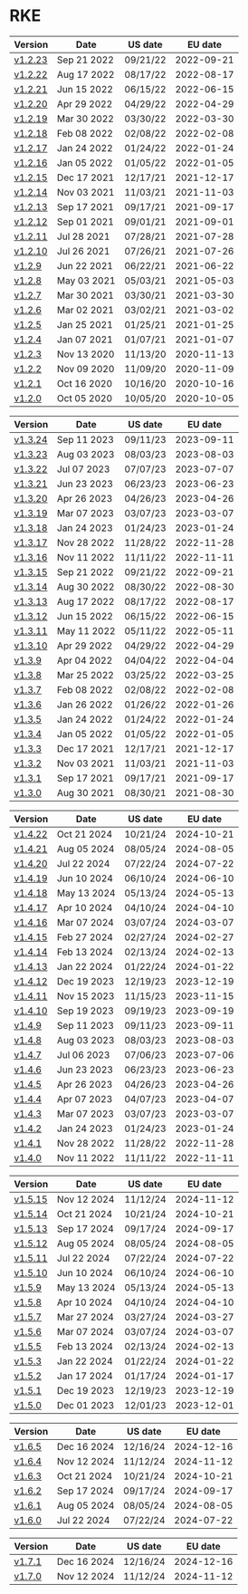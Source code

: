 # RKE
| Version | Date | US date | EU date |
| ------- | ---- | ------- | ------- |
| [v1.2.23](rke-v1.2.md#release-v1223) | Sep 21 2022 | 09/21/22 | 2022-09-21 |
| [v1.2.22](rke-v1.2.md#release-v1222) | Aug 17 2022 | 08/17/22 | 2022-08-17 |
| [v1.2.21](rke-v1.2.md#release-v1221) | Jun 15 2022 | 06/15/22 | 2022-06-15 |
| [v1.2.20](rke-v1.2.md#release-v1220) | Apr 29 2022 | 04/29/22 | 2022-04-29 |
| [v1.2.19](rke-v1.2.md#release-v1219) | Mar 30 2022 | 03/30/22 | 2022-03-30 |
| [v1.2.18](rke-v1.2.md#release-v1218) | Feb 08 2022 | 02/08/22 | 2022-02-08 |
| [v1.2.17](rke-v1.2.md#release-v1217) | Jan 24 2022 | 01/24/22 | 2022-01-24 |
| [v1.2.16](rke-v1.2.md#release-v1216) | Jan 05 2022 | 01/05/22 | 2022-01-05 |
| [v1.2.15](rke-v1.2.md#release-v1215) | Dec 17 2021 | 12/17/21 | 2021-12-17 |
| [v1.2.14](rke-v1.2.md#release-v1214) | Nov 03 2021 | 11/03/21 | 2021-11-03 |
| [v1.2.13](rke-v1.2.md#release-v1213) | Sep 17 2021 | 09/17/21 | 2021-09-17 |
| [v1.2.12](rke-v1.2.md#release-v1212) | Sep 01 2021 | 09/01/21 | 2021-09-01 |
| [v1.2.11](rke-v1.2.md#release-v1211) | Jul 28 2021 | 07/28/21 | 2021-07-28 |
| [v1.2.10](rke-v1.2.md#release-v1210) | Jul 26 2021 | 07/26/21 | 2021-07-26 |
| [v1.2.9](rke-v1.2.md#release-v129) | Jun 22 2021 | 06/22/21 | 2021-06-22 |
| [v1.2.8](rke-v1.2.md#release-v128) | May 03 2021 | 05/03/21 | 2021-05-03 |
| [v1.2.7](rke-v1.2.md#release-v127) | Mar 30 2021 | 03/30/21 | 2021-03-30 |
| [v1.2.6](rke-v1.2.md#release-v126) | Mar 02 2021 | 03/02/21 | 2021-03-02 |
| [v1.2.5](rke-v1.2.md#release-v125) | Jan 25 2021 | 01/25/21 | 2021-01-25 |
| [v1.2.4](rke-v1.2.md#release-v124) | Jan 07 2021 | 01/07/21 | 2021-01-07 |
| [v1.2.3](rke-v1.2.md#release-v123) | Nov 13 2020 | 11/13/20 | 2020-11-13 |
| [v1.2.2](rke-v1.2.md#release-v122) | Nov 09 2020 | 11/09/20 | 2020-11-09 |
| [v1.2.1](rke-v1.2.md#release-v121) | Oct 16 2020 | 10/16/20 | 2020-10-16 |
| [v1.2.0](rke-v1.2.md#release-v120) | Oct 05 2020 | 10/05/20 | 2020-10-05 |



| Version | Date | US date | EU date |
| ------- | ---- | ------- | ------- |
| [v1.3.24](rke-v1.3.md#release-v1324) | Sep 11 2023 | 09/11/23 | 2023-09-11 |
| [v1.3.23](rke-v1.3.md#release-v1323) | Aug 03 2023 | 08/03/23 | 2023-08-03 |
| [v1.3.22](rke-v1.3.md#release-v1322) | Jul 07 2023 | 07/07/23 | 2023-07-07 |
| [v1.3.21](rke-v1.3.md#release-v1321) | Jun 23 2023 | 06/23/23 | 2023-06-23 |
| [v1.3.20](rke-v1.3.md#release-v1320) | Apr 26 2023 | 04/26/23 | 2023-04-26 |
| [v1.3.19](rke-v1.3.md#release-v1319) | Mar 07 2023 | 03/07/23 | 2023-03-07 |
| [v1.3.18](rke-v1.3.md#release-v1318) | Jan 24 2023 | 01/24/23 | 2023-01-24 |
| [v1.3.17](rke-v1.3.md#release-v1317) | Nov 28 2022 | 11/28/22 | 2022-11-28 |
| [v1.3.16](rke-v1.3.md#release-v1316) | Nov 11 2022 | 11/11/22 | 2022-11-11 |
| [v1.3.15](rke-v1.3.md#release-v1315) | Sep 21 2022 | 09/21/22 | 2022-09-21 |
| [v1.3.14](rke-v1.3.md#release-v1314) | Aug 30 2022 | 08/30/22 | 2022-08-30 |
| [v1.3.13](rke-v1.3.md#release-v1313) | Aug 17 2022 | 08/17/22 | 2022-08-17 |
| [v1.3.12](rke-v1.3.md#release-v1312) | Jun 15 2022 | 06/15/22 | 2022-06-15 |
| [v1.3.11](rke-v1.3.md#release-v1311) | May 11 2022 | 05/11/22 | 2022-05-11 |
| [v1.3.10](rke-v1.3.md#release-v1310) | Apr 29 2022 | 04/29/22 | 2022-04-29 |
| [v1.3.9](rke-v1.3.md#release-v139) | Apr 04 2022 | 04/04/22 | 2022-04-04 |
| [v1.3.8](rke-v1.3.md#release-v138) | Mar 25 2022 | 03/25/22 | 2022-03-25 |
| [v1.3.7](rke-v1.3.md#release-v137) | Feb 08 2022 | 02/08/22 | 2022-02-08 |
| [v1.3.6](rke-v1.3.md#release-v136) | Jan 26 2022 | 01/26/22 | 2022-01-26 |
| [v1.3.5](rke-v1.3.md#release-v135) | Jan 24 2022 | 01/24/22 | 2022-01-24 |
| [v1.3.4](rke-v1.3.md#release-v134) | Jan 05 2022 | 01/05/22 | 2022-01-05 |
| [v1.3.3](rke-v1.3.md#release-v133) | Dec 17 2021 | 12/17/21 | 2021-12-17 |
| [v1.3.2](rke-v1.3.md#release-v132) | Nov 03 2021 | 11/03/21 | 2021-11-03 |
| [v1.3.1](rke-v1.3.md#release-v131) | Sep 17 2021 | 09/17/21 | 2021-09-17 |
| [v1.3.0](rke-v1.3.md#release-v130) | Aug 30 2021 | 08/30/21 | 2021-08-30 |



| Version | Date | US date | EU date |
| ------- | ---- | ------- | ------- |
| [v1.4.22](rke-v1.4.md#release-v1422) | Oct 21 2024 | 10/21/24 | 2024-10-21 |
| [v1.4.21](rke-v1.4.md#release-v1421) | Aug 05 2024 | 08/05/24 | 2024-08-05 |
| [v1.4.20](rke-v1.4.md#release-v1420) | Jul 22 2024 | 07/22/24 | 2024-07-22 |
| [v1.4.19](rke-v1.4.md#release-v1419) | Jun 10 2024 | 06/10/24 | 2024-06-10 |
| [v1.4.18](rke-v1.4.md#release-v1418) | May 13 2024 | 05/13/24 | 2024-05-13 |
| [v1.4.17](rke-v1.4.md#release-v1417) | Apr 10 2024 | 04/10/24 | 2024-04-10 |
| [v1.4.16](rke-v1.4.md#release-v1416) | Mar 07 2024 | 03/07/24 | 2024-03-07 |
| [v1.4.15](rke-v1.4.md#release-v1415) | Feb 27 2024 | 02/27/24 | 2024-02-27 |
| [v1.4.14](rke-v1.4.md#release-v1414) | Feb 13 2024 | 02/13/24 | 2024-02-13 |
| [v1.4.13](rke-v1.4.md#release-v1413) | Jan 22 2024 | 01/22/24 | 2024-01-22 |
| [v1.4.12](rke-v1.4.md#release-v1412) | Dec 19 2023 | 12/19/23 | 2023-12-19 |
| [v1.4.11](rke-v1.4.md#release-v1411) | Nov 15 2023 | 11/15/23 | 2023-11-15 |
| [v1.4.10](rke-v1.4.md#release-v1410) | Sep 19 2023 | 09/19/23 | 2023-09-19 |
| [v1.4.9](rke-v1.4.md#release-v149) | Sep 11 2023 | 09/11/23 | 2023-09-11 |
| [v1.4.8](rke-v1.4.md#release-v148) | Aug 03 2023 | 08/03/23 | 2023-08-03 |
| [v1.4.7](rke-v1.4.md#release-v147) | Jul 06 2023 | 07/06/23 | 2023-07-06 |
| [v1.4.6](rke-v1.4.md#release-v146) | Jun 23 2023 | 06/23/23 | 2023-06-23 |
| [v1.4.5](rke-v1.4.md#release-v145) | Apr 26 2023 | 04/26/23 | 2023-04-26 |
| [v1.4.4](rke-v1.4.md#release-v144) | Apr 07 2023 | 04/07/23 | 2023-04-07 |
| [v1.4.3](rke-v1.4.md#release-v143) | Mar 07 2023 | 03/07/23 | 2023-03-07 |
| [v1.4.2](rke-v1.4.md#release-v142) | Jan 24 2023 | 01/24/23 | 2023-01-24 |
| [v1.4.1](rke-v1.4.md#release-v141) | Nov 28 2022 | 11/28/22 | 2022-11-28 |
| [v1.4.0](rke-v1.4.md#release-v140) | Nov 11 2022 | 11/11/22 | 2022-11-11 |



| Version | Date | US date | EU date |
| ------- | ---- | ------- | ------- |
| [v1.5.15](rke-v1.5.md#release-v1515) | Nov 12 2024 | 11/12/24 | 2024-11-12 |
| [v1.5.14](rke-v1.5.md#release-v1514) | Oct 21 2024 | 10/21/24 | 2024-10-21 |
| [v1.5.13](rke-v1.5.md#release-v1513) | Sep 17 2024 | 09/17/24 | 2024-09-17 |
| [v1.5.12](rke-v1.5.md#release-v1512) | Aug 05 2024 | 08/05/24 | 2024-08-05 |
| [v1.5.11](rke-v1.5.md#release-v1511) | Jul 22 2024 | 07/22/24 | 2024-07-22 |
| [v1.5.10](rke-v1.5.md#release-v1510) | Jun 10 2024 | 06/10/24 | 2024-06-10 |
| [v1.5.9](rke-v1.5.md#release-v159) | May 13 2024 | 05/13/24 | 2024-05-13 |
| [v1.5.8](rke-v1.5.md#release-v158) | Apr 10 2024 | 04/10/24 | 2024-04-10 |
| [v1.5.7](rke-v1.5.md#release-v157) | Mar 27 2024 | 03/27/24 | 2024-03-27 |
| [v1.5.6](rke-v1.5.md#release-v156) | Mar 07 2024 | 03/07/24 | 2024-03-07 |
| [v1.5.5](rke-v1.5.md#release-v155) | Feb 13 2024 | 02/13/24 | 2024-02-13 |
| [v1.5.3](rke-v1.5.md#release-v153) | Jan 22 2024 | 01/22/24 | 2024-01-22 |
| [v1.5.2](rke-v1.5.md#release-v152) | Jan 17 2024 | 01/17/24 | 2024-01-17 |
| [v1.5.1](rke-v1.5.md#release-v151) | Dec 19 2023 | 12/19/23 | 2023-12-19 |
| [v1.5.0](rke-v1.5.md#release-v150) | Dec 01 2023 | 12/01/23 | 2023-12-01 |



| Version | Date | US date | EU date |
| ------- | ---- | ------- | ------- |
| [v1.6.5](rke-v1.6.md#release-v165) | Dec 16 2024 | 12/16/24 | 2024-12-16 |
| [v1.6.4](rke-v1.6.md#release-v164) | Nov 12 2024 | 11/12/24 | 2024-11-12 |
| [v1.6.3](rke-v1.6.md#release-v163) | Oct 21 2024 | 10/21/24 | 2024-10-21 |
| [v1.6.2](rke-v1.6.md#release-v162) | Sep 17 2024 | 09/17/24 | 2024-09-17 |
| [v1.6.1](rke-v1.6.md#release-v161) | Aug 05 2024 | 08/05/24 | 2024-08-05 |
| [v1.6.0](rke-v1.6.md#release-v160) | Jul 22 2024 | 07/22/24 | 2024-07-22 |



| Version | Date | US date | EU date |
| ------- | ---- | ------- | ------- |
| [v1.7.1](rke-v1.7.md#release-v171) | Dec 16 2024 | 12/16/24 | 2024-12-16 |
| [v1.7.0](rke-v1.7.md#release-v170) | Nov 12 2024 | 11/12/24 | 2024-11-12 |



